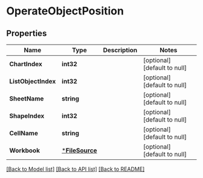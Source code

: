 # OperateObjectPosition

## Properties
Name | Type | Description | Notes
------------ | ------------- | ------------- | -------------
**ChartIndex** | **int32** |  | [optional] [default to null]
**ListObjectIndex** | **int32** |  | [optional] [default to null]
**SheetName** | **string** |  | [optional] [default to null]
**ShapeIndex** | **int32** |  | [optional] [default to null]
**CellName** | **string** |  | [optional] [default to null]
**Workbook** | [***FileSource**](FileSource.md) |  | [optional] [default to null]

[[Back to Model list]](../README.md#documentation-for-models) [[Back to API list]](../README.md#documentation-for-api-endpoints) [[Back to README]](../README.md)


